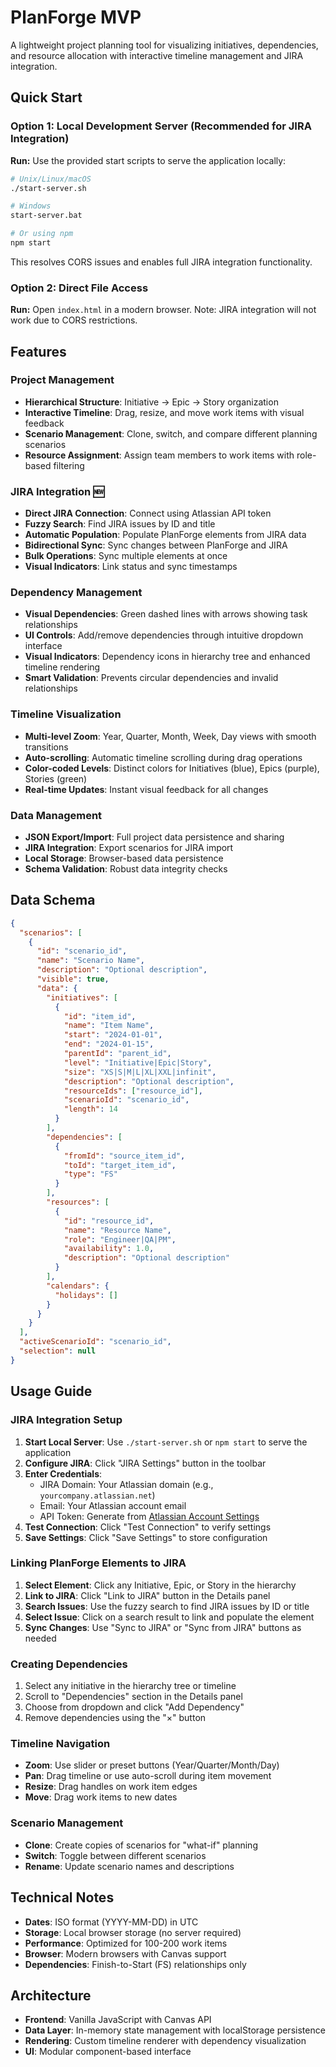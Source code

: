 # PlanForge MVP

A lightweight project planning tool for visualizing initiatives, dependencies, and resource allocation with interactive timeline management and JIRA integration.

## Quick Start

### Option 1: Local Development Server (Recommended for JIRA Integration)
**Run:** Use the provided start scripts to serve the application locally:

```bash
# Unix/Linux/macOS
./start-server.sh

# Windows
start-server.bat

# Or using npm
npm start
```

This resolves CORS issues and enables full JIRA integration functionality.

### Option 2: Direct File Access
**Run:** Open `index.html` in a modern browser. Note: JIRA integration will not work due to CORS restrictions.

## Features

### **Project Management**
- **Hierarchical Structure**: Initiative → Epic → Story organization
- **Interactive Timeline**: Drag, resize, and move work items with visual feedback
- **Scenario Management**: Clone, switch, and compare different planning scenarios
- **Resource Assignment**: Assign team members to work items with role-based filtering

### **JIRA Integration** 🆕
- **Direct JIRA Connection**: Connect using Atlassian API token
- **Fuzzy Search**: Find JIRA issues by ID and title
- **Automatic Population**: Populate PlanForge elements from JIRA data
- **Bidirectional Sync**: Sync changes between PlanForge and JIRA
- **Bulk Operations**: Sync multiple elements at once
- **Visual Indicators**: Link status and sync timestamps

### **Dependency Management**
- **Visual Dependencies**: Green dashed lines with arrows showing task relationships
- **UI Controls**: Add/remove dependencies through intuitive dropdown interface
- **Visual Indicators**: Dependency icons in hierarchy tree and enhanced timeline rendering
- **Smart Validation**: Prevents circular dependencies and invalid relationships

### **Timeline Visualization**
- **Multi-level Zoom**: Year, Quarter, Month, Week, Day views with smooth transitions
- **Auto-scrolling**: Automatic timeline scrolling during drag operations
- **Color-coded Levels**: Distinct colors for Initiatives (blue), Epics (purple), Stories (green)
- **Real-time Updates**: Instant visual feedback for all changes

### **Data Management**
- **JSON Export/Import**: Full project data persistence and sharing
- **JIRA Integration**: Export scenarios for JIRA import
- **Local Storage**: Browser-based data persistence
- **Schema Validation**: Robust data integrity checks

## Data Schema

```json
{
  "scenarios": [
    {
      "id": "scenario_id",
      "name": "Scenario Name",
      "description": "Optional description",
      "visible": true,
      "data": {
        "initiatives": [
          {
            "id": "item_id",
            "name": "Item Name",
            "start": "2024-01-01",
            "end": "2024-01-15",
            "parentId": "parent_id",
            "level": "Initiative|Epic|Story",
            "size": "XS|S|M|L|XL|XXL|infinit",
            "description": "Optional description",
            "resourceIds": ["resource_id"],
            "scenarioId": "scenario_id",
            "length": 14
          }
        ],
        "dependencies": [
          {
            "fromId": "source_item_id",
            "toId": "target_item_id",
            "type": "FS"
          }
        ],
        "resources": [
          {
            "id": "resource_id",
            "name": "Resource Name",
            "role": "Engineer|QA|PM",
            "availability": 1.0,
            "description": "Optional description"
          }
        ],
        "calendars": {
          "holidays": []
        }
      }
    }
  ],
  "activeScenarioId": "scenario_id",
  "selection": null
}
```

## Usage Guide

### JIRA Integration Setup
1. **Start Local Server**: Use `./start-server.sh` or `npm start` to serve the application
2. **Configure JIRA**: Click "JIRA Settings" button in the toolbar
3. **Enter Credentials**:
   - JIRA Domain: Your Atlassian domain (e.g., `yourcompany.atlassian.net`)
   - Email: Your Atlassian account email
   - API Token: Generate from [Atlassian Account Settings](https://id.atlassian.com/manage-profile/security/api-tokens)
4. **Test Connection**: Click "Test Connection" to verify settings
5. **Save Settings**: Click "Save Settings" to store configuration

### Linking PlanForge Elements to JIRA
1. **Select Element**: Click any Initiative, Epic, or Story in the hierarchy
2. **Link to JIRA**: Click "Link to JIRA" button in the Details panel
3. **Search Issues**: Use the fuzzy search to find JIRA issues by ID or title
4. **Select Issue**: Click on a search result to link and populate the element
5. **Sync Changes**: Use "Sync to JIRA" or "Sync from JIRA" buttons as needed

### Creating Dependencies
1. Select any initiative in the hierarchy tree or timeline
2. Scroll to "Dependencies" section in the Details panel
3. Choose from dropdown and click "Add Dependency"
4. Remove dependencies using the "×" button

### Timeline Navigation
- **Zoom**: Use slider or preset buttons (Year/Quarter/Month/Day)
- **Pan**: Drag timeline or use auto-scroll during item movement
- **Resize**: Drag handles on work item edges
- **Move**: Drag work items to new dates

### Scenario Management
- **Clone**: Create copies of scenarios for "what-if" planning
- **Switch**: Toggle between different scenarios
- **Rename**: Update scenario names and descriptions

## Technical Notes

- **Dates**: ISO format (YYYY-MM-DD) in UTC
- **Storage**: Local browser storage (no server required)
- **Performance**: Optimized for 100-200 work items
- **Browser**: Modern browsers with Canvas support
- **Dependencies**: Finish-to-Start (FS) relationships only

## Architecture

- **Frontend**: Vanilla JavaScript with Canvas API
- **Data Layer**: In-memory state management with localStorage persistence
- **Rendering**: Custom timeline renderer with dependency visualization
- **UI**: Modular component-based interface

